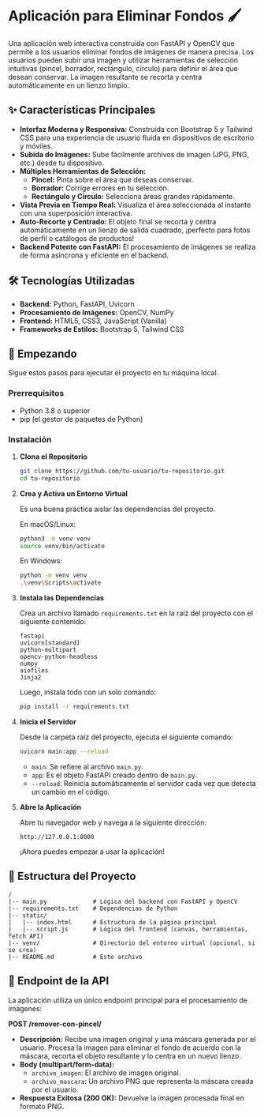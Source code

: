 # Aplicación para Eliminar Fondos 🖌️

Una aplicación web interactiva construida con FastAPI y OpenCV que permite a los usuarios eliminar fondos de imágenes de manera precisa. Los usuarios pueden subir una imagen y utilizar herramientas de selección intuitivas (pincel, borrador, rectángulo, círculo) para definir el área que desean conservar. La imagen resultante se recorta y centra automáticamente en un lienzo limpio.

## ✨ Características Principales

*   **Interfaz Moderna y Responsiva:** Construida con Bootstrap 5 y Tailwind CSS para una experiencia de usuario fluida en dispositivos de escritorio y móviles.
*   **Subida de Imágenes:** Sube fácilmente archivos de imagen (JPG, PNG, etc.) desde tu dispositivo.
*   **Múltiples Herramientas de Selección:**
    *   **Pincel:** Pinta sobre el área que deseas conservar.
    *   **Borrador:** Corrige errores en tu selección.
    *   **Rectángulo y Círculo:** Selecciona áreas grandes rápidamente.
*   **Vista Previa en Tiempo Real:** Visualiza el área seleccionada al instante con una superposición interactiva.
*   **Auto-Recorte y Centrado:** El objeto final se recorta y centra automáticamente en un lienzo de salida cuadrado, ¡perfecto para fotos de perfil o catálogos de productos!
*   **Backend Potente con FastAPI:** El procesamiento de imágenes se realiza de forma asíncrona y eficiente en el backend.

## 🛠️ Tecnologías Utilizadas

*   **Backend:** Python, FastAPI, Uvicorn
*   **Procesamiento de Imágenes:** OpenCV, NumPy
*   **Frontend:** HTML5, CSS3, JavaScript (Vanilla)
*   **Frameworks de Estilos:** Bootstrap 5, Tailwind CSS

## 🚀 Empezando

Sigue estos pasos para ejecutar el proyecto en tu máquina local.

### Prerrequisitos

*   Python 3.8 o superior
*   pip (el gestor de paquetes de Python)

### Instalación

1.  **Clona el Repositorio**

    ```bash
    git clone https://github.com/tu-usuario/tu-repositorio.git
    cd tu-repositorio
    ```
2.  **Crea y Activa un Entorno Virtual**

    Es una buena práctica aislar las dependencias del proyecto.

    En macOS/Linux:

    ```bash
    python3 -m venv venv
    source venv/bin/activate
    ```

    En Windows:

    ```bash
    python -m venv venv
    .\venv\Scripts\activate
    ```
3.  **Instala las Dependencias**

    Crea un archivo llamado `requirements.txt` en la raíz del proyecto con el siguiente contenido:

    ```text
    fastapi
    uvicorn[standard]
    python-multipart
    opencv-python-headless
    numpy
    aiofiles
    Jinja2
    ```

    Luego, instala todo con un solo comando:

    ```bash
    pip install -r requirements.txt
    ```
4.  **Inicia el Servidor**

    Desde la carpeta raíz del proyecto, ejecuta el siguiente comando:

    ```bash
    uvicorn main:app --reload
    ```

    *   `main`: Se refiere al archivo `main.py`.
    *   `app`: Es el objeto FastAPI creado dentro de `main.py`.
    *   `--reload`: Reinicia automáticamente el servidor cada vez que detecta un cambio en el código.
5.  **Abre la Aplicación**

    Abre tu navegador web y navega a la siguiente dirección:

    ```
    http://127.0.0.1:8000
    ```

    ¡Ahora puedes empezar a usar la aplicación!

## 📁 Estructura del Proyecto

```
/
|-- main.py             # Lógica del backend con FastAPI y OpenCV
|-- requirements.txt    # Dependencias de Python
|-- static/
|   |-- index.html      # Estructura de la página principal
|   |-- script.js       # Lógica del frontend (canvas, herramientas, fetch API)
|-- venv/               # Directorio del entorno virtual (opcional, si se crea)
|-- README.md           # Este archivo
```

## 📝 Endpoint de la API

La aplicación utiliza un único endpoint principal para el procesamiento de imágenes:

**POST /remover-con-pincel/**

*   **Descripción:** Recibe una imagen original y una máscara generada por el usuario. Procesa la imagen para eliminar el fondo de acuerdo con la máscara, recorta el objeto resultante y lo centra en un nuevo lienzo.
*   **Body (multipart/form-data):**
    *   `archivo_imagen`: El archivo de imagen original.
    *   `archivo_mascara`: Un archivo PNG que representa la máscara creada por el usuario.
*   **Respuesta Exitosa (200 OK):** Devuelve la imagen procesada final en formato PNG.